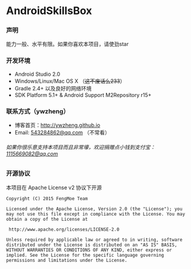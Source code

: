 # AndroidSkillsBox
> 



### 声明





能力一般、水平有限。如果你喜欢本项目，请使劲star



### 开发环境

+ Android Studio 2.0
+ Windows/Linux/Mac OS X （~~这不废话么233~~）
+ Gradle 2.4+ 以及良好的网络环境
+ SDK Platform 5.1+ & Android Support M2Repository r15+

### 联系方式（ywzheng）

+ 博客首页：http://ywzheng.github.io
+ Email: 543284862@qq.com （不常看）



 ###### 如果你很乐意支持本项目而且非常壕，欢迎捐赠点小钱到支付宝： 1115669082@qq.com



### 开源协议

本项目在 Apache License v2 协议下开源

```
Copyright (C) 2015 FengMoe Team

Licensed under the Apache License, Version 2.0 (the "License"); you may not use this file except in compliance with the License. You may obtain a copy of the License at

 http://www.apache.org/licenses/LICENSE-2.0

Unless required by applicable law or agreed to in writing, software distributed under the License is distributed on an "AS IS" BASIS, WITHOUT WARRANTIES OR CONDITIONS OF ANY KIND, either express or implied. See the License for the specific language governing permissions and limitations under the License.
```
